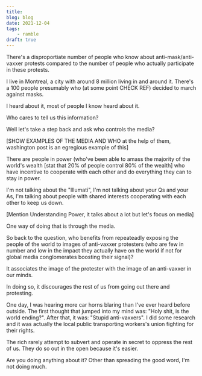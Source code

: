 ```yaml
---
title:
blog: blog
date: 2021-12-04
tags:
    - ramble
draft: true
---
```

There's a disproportiate number of people who know about anti-mask/anti-vaxxer protests compared to the number of people who actually participate in these protests.

I live in Montreal, a city with around 8 million living in and around it. There's a 100 people presumably who (at some point CHECK REF) decided to march against masks.

I heard about it, most of people I know heard about it.

Who cares to tell us this information?

Well let's take a step back and ask who controls the media?

[SHOW EXAMPLES OF THE MEDIA AND WHO at the help of them, washington post is an egregious example of this]

There are people in power (who've been able to amass the majority of the world's wealth [stat that 20% of people control 80% of the wealth] who have incentive to cooperate with each other and do everything they can to stay in power.

I'm not talking about the "Illumati", I'm not talking about your Qs and your As, I'm talking about people with shared interests cooperating with each other to keep us down.

[Mention Understanding Power, it talks about a lot but let's focus on media]

One way of doing that is through the media.

So back to the question, who benefits from repeateadly exposing the people of the world to images of anti-vaxxer protesters (who are few in number and low in the impact they actually have on the world if not for global media conglomerates boosting their signal)?

It associates the image of the protester with the image of an anti-vaxxer in our minds.

In doing so, it discourages the rest of us from going out there and protesting.

One day, I was hearing more car horns blaring than I've ever heard before outside. The first thought that jumped into my mind was: "Holy shit, is the world ending?". After that, it was: "Stupid anti-vaxxers". I did some research and it was actually the local public transporting workers's union fighting for their rights.

The rich rarely attempt to subvert and operate in secret to oppress the rest of us. They do so out in the open because it's easier.

Are you doing anything about it? Other than spreading the good word, I'm not doing much.


